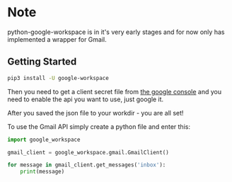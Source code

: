 # Note

python-google-workspace is in it's very early stages and for now only has implemented a wrapper for Gmail.

## Getting Started

``` bash
pip3 install -U google-workspace
```

Then you need to get a client secret file from [the google console](https://console.developers.google.com/) and you need to enable the api you want to use, just google it.

After you saved the json file to your workdir - you are all set!

To use the Gmail API simply create a python file and enter this:

``` python
import google_workspace

gmail_client = google_workspace.gmail.GmailClient()

for message in gmail_client.get_messages('inbox'):
    print(message)
```
